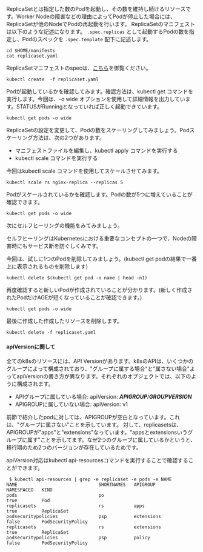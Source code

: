 ReplicaSetとは指定した数のPodを起動し、その数を維持し続けるリソースです。Worker Nodeの障害などの理由によってPodが停止した場合には、ReplicaSetが他のNodeでPodの再起動を行います。
ReplicaSetのマニフェストは以下のような記述になります。 ```.spec.replicas``` として起動するPodの数を指定し、Podのスペックを ```.spec.template``` 配下に記述します。

```execute
cd $HOME/manifests
cat replicaset.yaml
```

ReplicaSetマニフェストのspecは、[こちら](https://kubernetes.io/docs/reference/kubernetes-api/workload-resources/replica-set-v1/)を御覧ください。

```execute
kubectl create  -f replicaset.yaml
```

Podが起動しているかを確認してみます。確認方法は、kubectl get コマンドを実行します。今回は、-o wide オプションを使用して詳細情報を出力しています。STATUSがRunningとなっていれば正しく起動できています。

```execute
kubectl get pods -o wide
```

ReplicaSetの設定を変更して、Podの数をスケーリングしてみましょう。Podスケーリング方法は、次の2つがあります。

- マニフェストファイルを編集し、kubectl apply コマンドを実行する
- kubectl scale コマンドを実行する

今回はkubectl scale コマンドを使用してスケールさせてみます。

```execute
kubectl scale rs nginx-replica --replicas 5
```

Podがスケールされているかを確認します。Podの数が5つに増えていることが確認できます。

```execute
kubectl get pods -o wide
```

次にセルフヒーリングの機能をみてみましょう。

セルフヒーリングはKubernetesにおける重要なコンセプトの一つで、Nodeの障害時にもサービス断を防ぐしくみです。

今回は、試しに1つのPodを削除してみましょう。(kubectl get podの結果で一番上に表示されるものを削除します)

```execute
kubectl delete $(kubectl get pod -o name | head -n1)
```

再度確認すると新しいPodが作成されていることが分かります。(新しく作成されたPodだけAGEが短くなっていることが確認できます。)

```execute
kubectl get pods -o wide
```

最後に作成した作成したリソースを削除します。

```execute
kubectl delete -f replicaset.yaml
```

#### apiVersionに関して
全てのk8sのリソースには、API Versionがあります。k8sのAPIは、いくつかのグループによって構成されており、"グループに属する場合"と"属さない場合"よってapiVersionの書き方が異なります。それぞれのオブジェクトでは、以下のように構成されます。

- APIグループに属している場合: apiVersion: ***APIGROUP***/***GROUPVERSION***
- APIGROUPに属していない場合: apiVersion: v1

前節で紹介したpodに対しては、APIGROUPが空白となっています。これは、"グループに属さない"ことを示しています。 対して、replicasetsは、APIGROUPが"apps"と"extensions"なっています。"appsとextensionsいうグループに属す"ことを示してます。なぜ2つのグループに属しているかというと、移行期のため2つのバージョンが存在しているためです。

apiVersion対応はkubectl api-resourcesコマンドを実行することで確認することができます。

```
 $ kubectl api-resources | grep -e replicaset -e pods -e NAME
NAME                              SHORTNAMES   APIGROUP                       NAMESPACED   KIND
pods                              po                                          true         Pod
replicasets                       rs           apps                           true         ReplicaSet
podsecuritypolicies               psp          extensions                     false        PodSecurityPolicy
replicasets                       rs           extensions                     true         ReplicaSet
podsecuritypolicies               psp          policy                         false        PodSecurityPolicy
```
